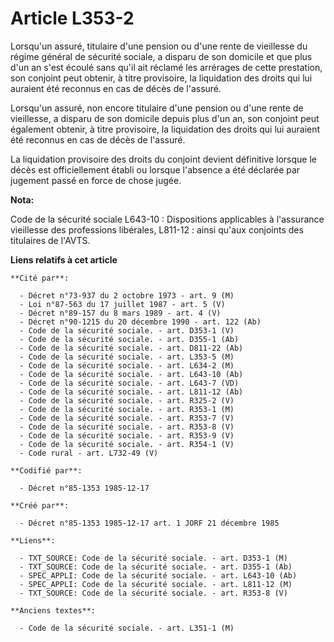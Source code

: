 # Article L353-2

Lorsqu'un assuré, titulaire d'une pension ou d'une rente de vieillesse du régime général de sécurité sociale, a disparu de
son domicile et que plus d'un an s'est écoulé sans qu'il ait réclamé les arrérages de cette prestation, son conjoint peut
obtenir, à titre provisoire, la liquidation des droits qui lui auraient été reconnus en cas de décès de l'assuré. 

Lorsqu'un assuré, non encore titulaire d'une pension ou d'une rente de vieillesse, a disparu de son domicile depuis plus d'un
an, son conjoint peut également obtenir, à titre provisoire, la liquidation des droits qui lui auraient été reconnus en cas
de décès de l'assuré. 

La liquidation provisoire des droits du conjoint devient définitive lorsque le décès est officiellement établi ou lorsque
l'absence a été déclarée par jugement passé en force de chose jugée.

**Nota:**

Code de la sécurité sociale L643-10 : Dispositions applicables à l'assurance vieillesse des professions libérales, L811-12 :
ainsi qu'aux conjoints des titulaires de l'AVTS.

**Liens relatifs à cet article**

	**Cité par**:

	  - Décret n°73-937 du 2 octobre 1973 - art. 9 (M)
	  - Loi n°87-563 du 17 juillet 1987 - art. 5 (V)
	  - Décret n°89-157 du 8 mars 1989 - art. 4 (V)
	  - Décret n°90-1215 du 20 décembre 1990 - art. 122 (Ab)
	  - Code de la sécurité sociale. - art. D353-1 (V)
	  - Code de la sécurité sociale. - art. D355-1 (Ab)
	  - Code de la sécurité sociale. - art. D811-22 (Ab)
	  - Code de la sécurité sociale. - art. L353-5 (M)
	  - Code de la sécurité sociale. - art. L634-2 (M)
	  - Code de la sécurité sociale. - art. L643-10 (Ab)
	  - Code de la sécurité sociale. - art. L643-7 (VD)
	  - Code de la sécurité sociale. - art. L811-12 (Ab)
	  - Code de la sécurité sociale. - art. R325-2 (V)
	  - Code de la sécurité sociale. - art. R353-1 (M)
	  - Code de la sécurité sociale. - art. R353-7 (V)
	  - Code de la sécurité sociale. - art. R353-8 (V)
	  - Code de la sécurité sociale. - art. R353-9 (V)
	  - Code de la sécurité sociale. - art. R354-1 (V)
	  - Code rural - art. L732-49 (V)

	**Codifié par**:

	  - Décret n°85-1353 1985-12-17

	**Créé par**:

	  - Décret n°85-1353 1985-12-17 art. 1 JORF 21 décembre 1985

	**Liens**:

	  - TXT_SOURCE: Code de la sécurité sociale. - art. D353-1 (M)
	  - TXT_SOURCE: Code de la sécurité sociale. - art. D355-1 (Ab)
	  - SPEC_APPLI: Code de la sécurité sociale. - art. L643-10 (Ab)
	  - SPEC_APPLI: Code de la sécurité sociale. - art. L811-12 (M)
	  - TXT_SOURCE: Code de la sécurité sociale. - art. R353-8 (V)

	**Anciens textes**:

	  - Code de la sécurité sociale. - art. L351-1 (M)
